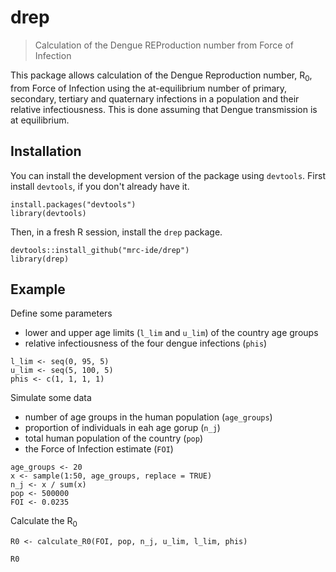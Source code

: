# drep

> Calculation of the Dengue REProduction number from Force of Infection

This package allows calculation of the Dengue Reproduction number, R<sub>0</sub>, from 
Force of Infection using the at-equilibrium number of primary, secondary, tertiary 
and quaternary infections in a population and their relative infectiousness. 
This is done assuming that Dengue transmission is at equilibrium. 

## Installation

You can install the development version of the package using `devtools`. First install `devtools`, if you don't already have it.

```{r include = TRUE, eval = FALSE}
install.packages("devtools")
library(devtools)
```

Then, in a fresh R session, install the `drep` package.

```{r include = TRUE, eval = FALSE}
devtools::install_github("mrc-ide/drep")
library(drep)
```
## Example

Define some parameters

* lower and upper age limits (`l_lim` and `u_lim`) of the country age groups
* relative infectiousness of the four dengue infections (`phis`)

```{r}
l_lim <- seq(0, 95, 5)
u_lim <- seq(5, 100, 5)
phis <- c(1, 1, 1, 1)
```

Simulate some data

* number of age groups in the human population (`age_groups`)
* proportion of individuals in eah age gorup (`n_j`)
* total human population of the country (`pop`)
* the Force of Infection estimate (`FOI`)

```{r}
age_groups <- 20
x <- sample(1:50, age_groups, replace = TRUE)
n_j <- x / sum(x)
pop <- 500000
FOI <- 0.0235
```

Calculate the R<sub>0</sub>

```{r}
R0 <- calculate_R0(FOI, pop, n_j, u_lim, l_lim, phis)

R0
```
